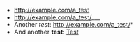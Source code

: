 - http://example.com/a_test
- http://example.com/a_test/___
- Another *test*: http://example.com/a_test/*
- And another **test**: [Test](http://example.com/_test_)